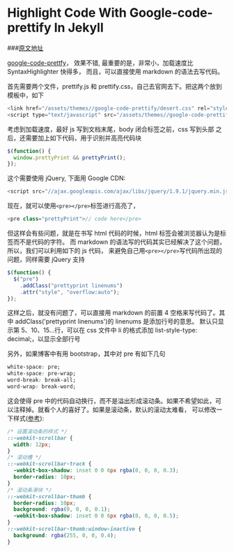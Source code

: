 # Highlight Code With Google-code-prettify In Jekyll


###[原文地址](http://blog.evercoding.net/2013/02/27/highlight-code-with-google-code-prettify/)

[google-code-prettfy](https://code.google.com/p/google-code-prettify/)，
效果不错, 最重要的是，非常小，加载速度比 SyntaxHighlighter 快得多，
而且，可以直接使用 markdown 的语法去写代码。

首先需要两个文件，prettify.js 和 prettify.css，自己去官网去下。把这两个放到模板中，如下

```javascript
<link href="/assets/themes//google-code-prettify/desert.css" rel="stylesheet" type="text/css" media="all">
<script type="text/javascript" src="/assets/themes//google-code-prettify/prettify.js"></script>
```

考虑到加载速度，最好 js 写到文档末尾，body 闭合标签之前，css 写到头部
之后，还需要加上如下代码，用于识别并高亮代码块

```javascript
$(function() {
  window.prettyPrint && prettyPrint();
});
```

这个需要使用 jQuery, 下面用 Google CDN:

```javascript
<script src="//ajax.googleapis.com/ajax/libs/jquery/1.9.1/jquery.min.js"></script>
```

现在，就可以使用`<pre></pre>`标签进行高亮了，

```javascript
<pre class="prettyPrint">// code here</pre>
```

但这样会有些问题，就是在书写 html 代码的时候，html 标签会被浏览器认为是标签而不是代码的字符。
而 markdown 的语法写的代码其实已经解决了这个问题，所以，我们可以利用如下的 js 代码，
来避免自己用`<pre></pre>`写代码所出现的问题，同样需要 jQuery 支持

```javascript
$(function() {
  $("pre")
    .addClass("prettyprint linenums")
    .attr("style", "overflow:auto");
});
```

这样之后，就没有问题了，可以直接用 markdown 的前置 4 空格来写代码了。其中 addClass('prettyprint linenums')的 linenums 是添加行号的意思。
默认只显示第 5、10、15...行，可以在 css 文件中 li 的格式添加 list-style-type: decimal;，以显示全部行号

另外，如果博客中有用 bootstrap，其中对 pre 有如下几句

```css
white-space: pre;
white-space: pre-wrap;
word-break: break-all;
word-wrap: break-word;
```

这会使得 pre 中的代码自动换行，而不是溢出形成滚动条。如果不希望如此，可以注释掉。就看个人的喜好了。如果是滚动条，默认的滚动太难看，
可以修改一下样式([参考](http://www.javascript100.com/?p=756)):

```css
/* 设置滚动条的样式 */
::-webkit-scrollbar {
  width: 12px;
}
/* 滚动槽 */
::-webkit-scrollbar-track {
  -webkit-box-shadow: inset 0 0 6px rgba(0, 0, 0, 0.3);
  border-radius: 10px;
}
/* 滚动条滑块 */
::-webkit-scrollbar-thumb {
  border-radius: 10px;
  background: rgba(0, 0, 0, 0.1);
  -webkit-box-shadow: inset 0 0 6px rgba(0, 0, 0, 0.5);
}
::-webkit-scrollbar-thumb:window-inactive {
  background: rgba(255, 0, 0, 0.4);
}
```

